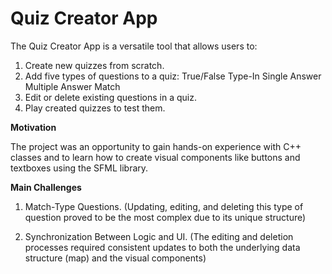 Quiz Creator App
===

The Quiz Creator App is a versatile tool that allows users to:

1. Create new quizzes from scratch.
2. Add five types of questions to a quiz:
True/False
Type-In
Single Answer
Multiple Answer
Match
3. Edit or delete existing questions in a quiz.
4. Play created quizzes to test them.

**Motivation**

The project was an opportunity to gain hands-on experience with C++ classes and to learn how to create visual components like buttons and textboxes using the SFML library.

**Main Challenges**
1. Match-Type Questions. (Updating, editing, and deleting this type of question proved to be the most complex due to its unique structure)

2. Synchronization Between Logic and UI. (The editing and deletion processes required consistent updates to both the underlying data structure (map) and the visual components)
